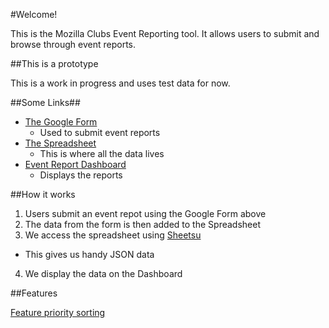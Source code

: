 #Welcome!

This is the Mozilla Clubs Event Reporting tool. It allows users to submit and browse through event reports.

##This is a prototype

This is a work in progress and uses test data for now.

##Some Links##

* [The Google Form](http://goo.gl/forms/wDc7b8AqI3)
  * Used to submit event reports
* [The Spreadsheet](https://docs.google.com/spreadsheets/d/1QHl2bjBhMslyFzR5XXPzMLdzzx7oeSKTbgR5PM8qp64/edit#gid=1045576576)
  * This is where all the data lives
* [Event Report Dashboard](mozilla.github.io/clubs-events)
  * Displays the reports

##How it works

1. Users submit an event repot using the Google Form above
2. The data from the form is then added to the Spreadsheet
3. We access the spreadsheet using [Sheetsu](https://sheetsu.com/)
  * This gives us handy JSON data
4. We display the data on the Dashboard

##Features

[Feature priority sorting](https://docs.google.com/presentation/d/1Gdb-Gg2NPxOKpU0PyvbijaV_GFmuFVkmJP9__Jdw2Pk/edit#slide=id.gf13f3be28_0_9)
